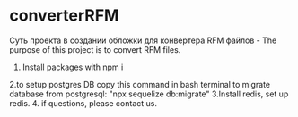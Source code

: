 # converterRFM

Суть проекта в создании обложки для конвертера RFM файлов - The purpose of this project is to convert RFM files.
1. Install packages 
with
npm i 

2.to setup postgres DB
copy this command in bash terminal to migrate database from postgresql: "npx sequelize db:migrate"
3.Install redis, set up redis.
4. if questions, please contact us.
 
